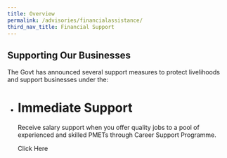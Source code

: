 ```yaml
---
title: Overview
permalink: /advisories/financialassistance/
third_nav_title: Financial Support
---
```


## **Supporting Our Businesses**
The Govt has announced several support measures to protect livelihoods and support businesses under the:

<div class="gobizfinsup1Table">
  <ul class="gobizfinsup1Table-firstTable">
    <li class="gobizfinsup1Table-firstTable_table">
      <h1 class="gobizfinsup1Table-firstTable_table__header">Immediate Support</h1>
      <p class="gobizfinsup1Table-firstTable_table__gobizfinsup1">Receive salary support when you offer quality jobs to a pool of experienced and skilled PMETs through Career Support Programme.</p>
      <div class="gobizfinsup1Table-firstTable_table__getstart">Click Here</div>
    </li>
  </ul>
</div>